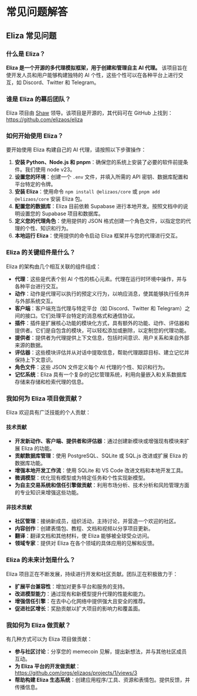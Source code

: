 # 常见问题解答

## Eliza 常见问题

### 什么是 Eliza？

**Eliza 是一个开源的多代理模拟框架，用于创建和管理自主 AI 代理。** 该项目旨在使开发人员和用户能够构建独特的 AI 个性，这些个性可以在各种平台上进行交互，如 Discord、Twitter 和 Telegram。

### 谁是 Eliza 的幕后团队？

Eliza 项目由 [Shaw](https://x.com/shawmakesmagic) 领导。该项目是开源的，其代码可在 GitHub 上找到：https://github.com/elizaos/eliza

### 如何开始使用 Eliza？

要开始使用 Eliza 构建自己的 AI 代理，请按照以下步骤操作：

1. **安装 Python、Node.js 和 pnpm**：确保您的系统上安装了必要的软件前提条件。我们使用 node v23。
2. **设置您的环境**：创建一个 `.env` 文件，并填入所需的 API 密钥、数据库配置和平台特定的令牌。
3. **安装 Eliza**：使用命令 `npm install @elizaos/core` 或 `pnpm add @elizaos/core` 安装 Eliza 包。
4. **配置您的数据库**：Eliza 目前依赖 Supabase 进行本地开发。按照文档中的说明设置您的 Supabase 项目和数据库。
5. **定义您的代理角色**：使用提供的 JSON 格式创建一个角色文件，以指定您的代理的个性、知识和行为。
6. **本地运行 Eliza**：使用提供的命令启动 Eliza 框架并与您的代理进行交互。

### Eliza 的关键组件是什么？

Eliza 的架构由几个相互关联的组件组成：

- **代理**：这些是代表个别 AI 个性的核心元素。代理在运行时环境中操作，并与各种平台进行交互。
- **动作**：动作是代理可以执行的预定义行为，以响应消息，使其能够执行任务并与外部系统交互。
- **客户端**：客户端充当代理与特定平台（如 Discord、Twitter 和 Telegram）之间的接口。它们处理平台特定的消息格式和通信协议。
- **插件**：插件是扩展核心功能的模块化方式，具有额外的功能、动作、评估器和提供者。它们是自包含的模块，可以轻松添加或删除，以定制您的代理功能。
- **提供者**：提供者为代理提供上下文信息，包括时间意识、用户关系和来自外部来源的数据。
- **评估器**：这些模块评估并从对话中提取信息，帮助代理跟踪目标、建立记忆并保持上下文意识。
- **角色文件**：这些 JSON 文件定义每个 AI 代理的个性、知识和行为。
- **记忆系统**：Eliza 具有一个复杂的记忆管理系统，利用向量嵌入和关系数据库存储来存储和检索代理的信息。

### 我如何为 Eliza 项目做贡献？

Eliza 欢迎具有广泛技能的个人贡献：

#### 技术贡献

- **开发新动作、客户端、提供者和评估器**：通过创建新模块或增强现有模块来扩展 Eliza 的功能。
- **贡献数据库管理**：使用 PostgreSQL、SQLite 或 SQL.js 改进或扩展 Eliza 的数据库功能。
- **增强本地开发工作流**：使用 SQLite 和 VS Code 改进文档和本地开发工具。
- **微调模型**：优化现有模型或为特定任务和个性实现新模型。
- **为自主交易系统和信任引擎做贡献**：利用市场分析、技术分析和风险管理方面的专业知识来增强这些功能。

#### 非技术贡献

- **社区管理**：接纳新成员，组织活动，主持讨论，并营造一个欢迎的社区。
- **内容创作**：创建表情包、教程、文档和视频以分享项目更新。
- **翻译**：翻译文档和其他材料，使 Eliza 能够被全球受众访问。
- **领域专家**：提供对 Eliza 在各个领域的具体应用的见解和反馈。

### Eliza 的未来计划是什么？

Eliza 项目正在不断发展，持续进行开发和社区贡献。团队正在积极致力于：

- **扩展平台兼容性**：增加对更多平台和服务的支持。
- **改进模型能力**：通过现有和新模型提升代理的性能和能力。
- **增强信任引擎**：在去中心化网络中提供强大且安全的推荐。
- **促进社区增长**：奖励贡献以扩大项目的影响力和覆盖面。

### 我如何为 Eliza 做贡献？

有几种方式可以为 Eliza 项目做贡献：

- **参与社区讨论**：分享您的 memecoin 见解，提出新想法，并与其他社区成员互动。
- **为 Eliza 平台的开发做贡献**：https://github.com/orgs/elizaos/projects/1/views/3
- **帮助构建 Eliza 生态系统**：创建应用程序/工具、资源和表情包。提供反馈，并传播信息。